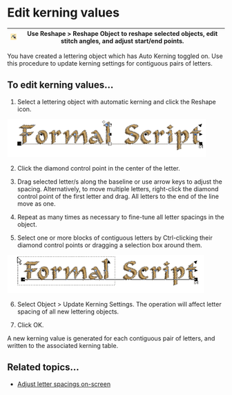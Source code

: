 # Edit kerning values

| ![ReshapeObject00084.png](assets/ReshapeObject00084.png) | Use Reshape > Reshape Object to reshape selected objects, edit stitch angles, and adjust start/end points. |
| -------------------------------------------------------- | ---------------------------------------------------------------------------------------------------------- |

You have created a lettering object which has Auto Kerning toggled on. Use this procedure to update kerning settings for contiguous pairs of letters.

## To edit kerning values...

1. Select a lettering object with automatic kerning and click the Reshape icon.

![EditKerningValues1.png](assets/EditKerningValues1.png)

2. Click the diamond control point in the center of the letter.

3. Drag selected letter/s along the baseline or use arrow keys to adjust the spacing. Alternatively, to move multiple letters, right-click the diamond control point of the first letter and drag. All letters to the end of the line move as one.

4. Repeat as many times as necessary to fine-tune all letter spacings in the object.

5. Select one or more blocks of contiguous letters by Ctrl\-clicking their diamond control points or dragging a selection box around them.

![EditKerningValues2.png](assets/EditKerningValues2.png)

6. Select Object > Update Kerning Settings. The operation will affect letter spacing of all new lettering objects.

7. Click OK.

A new kerning value is generated for each contiguous pair of letters, and written to the associated kerning table.

## Related topics...

- [Adjust letter spacings on-screen](../lettering_create/Adjust_letter_spacings_on-screen)
